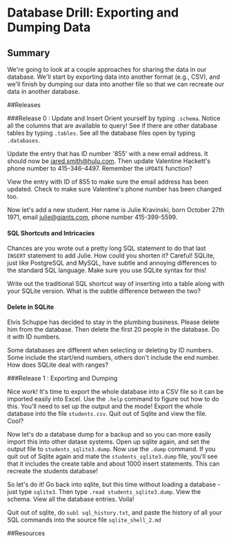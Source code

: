 # Database Drill: Exporting and Dumping Data 
 
## Summary 
We're going to look at a couple approaches for sharing the data in our database.  We'll start by exporting data into another format (e.g., CSV), and we'll finish by dumping our data into another file so that we can recreate our data in another database.


##Releases

###Release 0 : Update and Insert
Orient yourself by typing `.schema`.  Notice all the columns that are available to query!  See if there are other database tables by typing `.tables`.  See all the database files open by typing `.databases`.




Update the entry that has ID number '855' with a new email address.  It should now be jared.smith@hulu.com.  Then update Valentine Hackett's phone number to 415-346-4497.  Remember the `UPDATE` function?

View the entry with ID of 855 to make sure the email address has been updated.  Check to make sure Valentine's phone number has been changed too.

Now let's add a new student.  Her name is Julie Kravinski, born October 27th 1971, email julie@giants.com, phone number 415-399-5599.


#### SQL Shortcuts and Intricacies 

Chances are you wrote out a pretty long SQL statement to do that last `INSERT` statement to add Julie.  How could you shorten it?  Careful!  SQLite, just like PostgreSQL and MySQL, have subtle and annoying differences to the standard SQL language.  Make sure you use SQLite syntax for this!

Write out the traditional SQL shortcut way of inserting into a table along with your SQLite version.  What is the subtle difference between the two?

#### Delete in SQLite

Elvis Schuppe has decided to stay in the plumbing business.  Please delete him from the database.  Then delete the first 20 people in the database. Do it with ID numbers.

Some databases are different when selecting or deleting by ID numbers.  Some include the start/end numbers, others don't include the end number.  How does SQLite deal with ranges?

###Release 1 : Exporting and Dumping

Nice work!  It's time to export the whole database into a CSV file so it can be imported easily into Excel.  Use the `.help` command to figure out how to do this.  You'll need to set up the output and the mode!  Export the whole database into the file `students.csv`.  Quit out of Sqlite and view the file.  Cool?

Now let's do a database dump for a backup and so you can more easily import this into other datase systems.  Open up sqlite again, and set the output file to `students_sqlite3.dump`.  Now use the `.dump` command.
If you quit out of Sqlite again and mate the `students_sqlite3.dump` file, you'll see that it includes the create table and about 1000 insert statements.  This can recreate the students database!

So let's do it!  Go back into sqlite, but this time without loading a database - just type `sqlite3`.  Then type `.read students_sqlite3.dump`.  View the schema.  View all the database entries.    Voila!

Quit out of sqlite, do `subl sql_history.txt`, and paste the history of all your SQL commands into the source file `sqlite_shell_2.md`

<!-- ##Optimize Your Learning  -->

##Resources